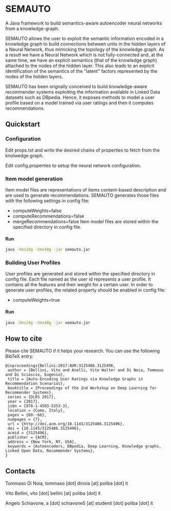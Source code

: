 # SEMAUTO
A Java framework to build semantics-aware autoencoder neural networks from a knowledge-graph.


SEMAUTO allows the user to exploit the semantic information encoded in a
knowledge graph to build connections between units in the hidden layers of a Neural
Network, thus mimicking the topology of the knowledge graph. As a resutl we have a Neural Network which is not fully-connected and, at the same time, we have an explicit semantics (that of the knowledge graph) attached to the nodes of the hidden layer. This also leads to an explicit identification of the semantics of the "latent" factors represented by the nodes of the hidden layers.

SEMAUTO has been orignally conceived to build knowledge-aware recommender systems exploiting the information available in Linked Data datasets such as DBpedia. Hence, it exposes methods to model a user profile based on a model trained via user ratings and then it computes recommendations.  

## Quickstart

### Configuration

Edit props.txt and write the desired chains of properties to fetch from the knolwedge graph.

Edit config.properties to setup the neural network configuration.

### Item model generation

Item model files are representations of items content-based description and are used to generate recommendations.
SEMAUTO generates those files with the following settings in config file:
- computeWeights=false
- computeRecommendations=false
- mergeRecommendations=false
Item model files are stored within the specified directory in config file.

#### Run
```bash
java -Xms24g -Xmx48g -jar semauto.jar
```

### Building User Profiles

User profiles are generated and stored within the specified directory in config file. Each file named as the user id represents a user profile. It contains all the features and their weight for a certain user.
In order to generate user profiles, the related property should be enabled in config file:
- computeWeights=true

#### Run
```bash
java -Xms24g -Xmx48g -jar semauto.jar
```

## How to cite
Please cite SEMAUTO if it helps your research. You can use the following BibTeX entry:
```
@inproceedings{Bellini:2017:AUR:3125486.3125496,
 author = {Bellini, Vito and Anelli, Vito Walter and Di Noia, Tommaso and Di Sciascio, Eugenio},
 title = {Auto-Encoding User Ratings via Knowledge Graphs in Recommendation Scenarios},
 booktitle = {Proceedings of the 2nd Workshop on Deep Learning for Recommender Systems},
 series = {DLRS 2017},
 year = {2017},
 isbn = {978-1-4503-5353-3},
 location = {Como, Italy},
 pages = {60--66},
 numpages = {7},
 url = {http://doi.acm.org/10.1145/3125486.3125496},
 doi = {10.1145/3125486.3125496},
 acmid = {3125496},
 publisher = {ACM},
 address = {New York, NY, USA},
 keywords = {Autoencoders, DBpedia, Deep Learning, Knowledge graphs, Linked Open Data, Recommender Systems},
} 
```

Contacts
-------

   Tommaso Di Noia, tommaso [dot] dinoia [at] poliba [dot] it  
   
   Vito Bellini, vito [dot] bellini [at] poliba [dot] it 
   
   Angelo Schiavone, a [dot] schiavone5 [at] studenti [dot] poliba [dot] it  
